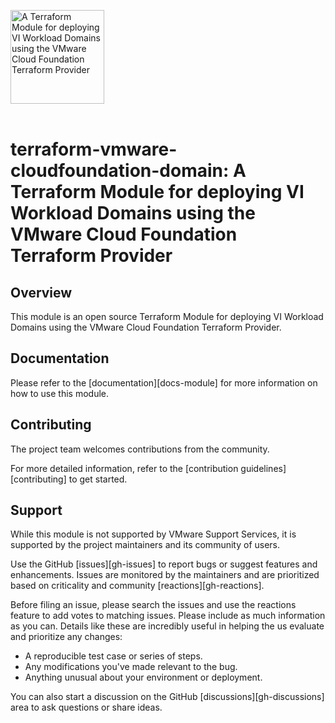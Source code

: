 <!-- markdownlint-disable first-line-h1 no-inline-html -->

<img src=".github/icon-400px.svg" alt="A Terraform Module for deploying VI Workload Domains using the VMware Cloud Foundation Terraform Provider" width="150"></br></br>

# terraform-vmware-cloudfoundation-domain: A Terraform Module for deploying VI Workload Domains using the VMware Cloud Foundation Terraform Provider


## Overview

This module is an open source Terraform Module for deploying VI Workload Domains using the VMware Cloud Foundation Terraform Provider.

## Documentation

Please refer to the [documentation][docs-module] for more information on how to use this module.

## Contributing

The project team welcomes contributions from the community.

For more detailed information, refer to the [contribution guidelines][contributing] to get started.

## Support

While this module is not supported by VMware Support Services, it is supported by the project maintainers and its community of users.

Use the GitHub [issues][gh-issues] to report bugs or suggest features and enhancements. Issues are monitored by the maintainers and are prioritized based on criticality and community [reactions][gh-reactions].

Before filing an issue, please search the issues and use the reactions feature to add votes to matching issues. Please include as much information as you can. Details like these are incredibly useful in helping the us evaluate and prioritize any changes:

- A reproducible test case or series of steps.
- Any modifications you've made relevant to the bug.
- Anything unusual about your environment or deployment.

You can also start a discussion on the GitHub [discussions][gh-discussions] area to ask questions or share ideas.
